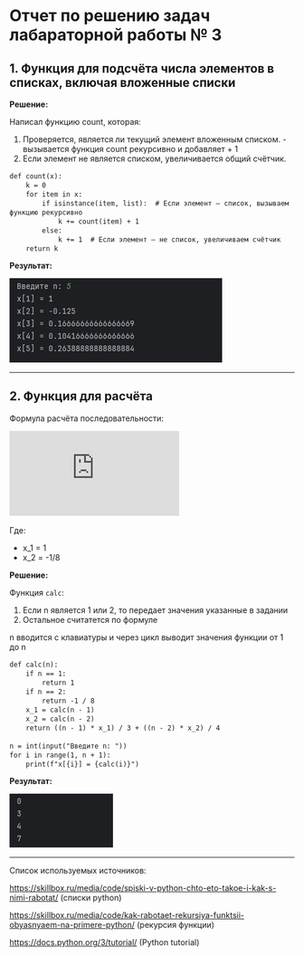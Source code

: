 # Отчет по решению задач лабараторной работы № 3

## 1. Функция для подсчёта числа элементов в списках, включая вложенные списки

**Решение:**

Написал функцию count, которая:

1. Проверяется, является ли текущий элемент вложенным списком. - вызывается функция count рекурсивно и добавляет + 1
2. Если элемент не является списком, увеличивается общий счётчик.

```
def count(x):
    k = 0
    for item in x:
        if isinstance(item, list):  # Если элемент — список, вызываем функцию рекурсивно
            k += count(item) + 1
        else:
            k += 1  # Если элемент — не список, увеличиваем счётчик
    return k
```

**Результат:**

![img_1.png](img_1.png)

--- 

## 2. Функция для расчёта

Формула расчёта последовательности:

![formula](https://latex.codecogs.com/png.latex?x_i%20%3D%20%5Cfrac%7B%28i-1%29x_%7Bi-1%7D%7D%7B3%7D%20%2B%20%5Cfrac%7B%28i-2%29x_%7Bi-2%7D%7D%7B4%7D)

Где:
- x_1 = 1
- x_2 = -1/8

**Решение:**

Функция `calc`:
1. Если n является 1 или 2, то передает значения указанные в задании
2. Остальное считатется по формуле 

n вводится с клавиатуры и через цикл выводит значения функции от 1 до n

```
def calc(n):
    if n == 1:
        return 1
    if n == 2:
        return -1 / 8
    x_1 = calc(n - 1)
    x_2 = calc(n - 2)
    return ((n - 1) * x_1) / 3 + ((n - 2) * x_2) / 4

n = int(input("Введите n: "))
for i in range(1, n + 1):
    print(f"x[{i}] = {calc(i)}")
```

**Результат:**

![img.png](img.png)


---

Список используемых источников:

https://skillbox.ru/media/code/spiski-v-python-chto-eto-takoe-i-kak-s-nimi-rabotat/ (списки python)

https://skillbox.ru/media/code/kak-rabotaet-rekursiya-funktsii-obyasnyaem-na-primere-python/ (рекурсия функции)

https://docs.python.org/3/tutorial/ (Python tutorial)
